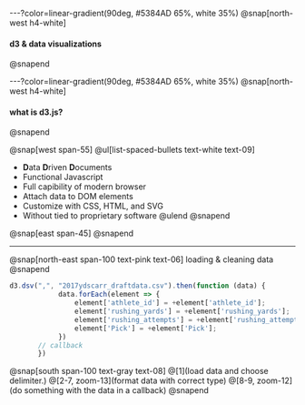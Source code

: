 ---?color=linear-gradient(90deg, #5384AD 65%, white 35%)
@snap[north-west h4-white]
#### d3 & data visualizations
@snapend

---?color=linear-gradient(90deg, #5384AD 65%, white 35%)
@snap[north-west h4-white]
#### what is d3.js?
@snapend

@snap[west span-55]
@ul[list-spaced-bullets text-white text-09]
- **D**ata **D**riven **D**ocuments
- Functional Javascript
- Full capibility of modern browser
- Attach data to DOM elements
- Customize with CSS, HTML, and SVG
- Without tied to proprietary software
@ulend
@snapend

@snap[east span-45]
@snapend

---

@snap[north-east span-100 text-pink text-06]
loading & cleaning data
@snapend

```javascript zoom-18
d3.dsv(",", "2017ydscarr_draftdata.csv").then(function (data) {
            data.forEach(element => {
                element['athlete_id'] = +element['athlete_id'];
                element['rushing_yards'] = +element['rushing_yards'];
                element['rushing_attempts'] = +element['rushing_attempts'];
                element['Pick'] = +element['Pick'];
            })
       // callback
       })
```

@snap[south span-100 text-gray text-08]
@[1](load data and choose delimiter.)
@[2-7, zoom-13](format data with correct type)
@[8-9, zoom-12](do something with the data in a callback)
@snapend

